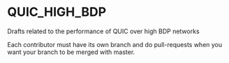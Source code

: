 # QUIC_HIGH_BDP
Drafts related to the performance of QUIC over high BDP networks

Each contributor must have its own branch and do pull-requests when you want your branch to be merged with master.
